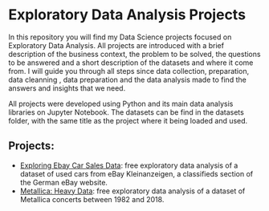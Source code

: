 # Exploratory Data Analysis Projects

In this repository you will find my Data Science projects focused on Exploratory Data Analysis. All projects are introduced with a brief description of the business context, the problem to be solved, the questions to be answered and a short description of the datasets and where it come from. I will guide you through all steps since data collection, preparation, data cleanning , data preparation and the data analysis made to find the answers and insights that we need.

All projects were developed using Python and its main data analysis libraries on Jupyter Notebook. The datasets can be find in the datasets folder, with the same title as the project where it being loaded and used.

## Projects:

- [Exploring Ebay Car Sales Data](https://github.com/phsaraiva/exploratory_data_analysis/blob/master/exploring_ebay_car_sales_data.ipynb): free exploratory data analysis of a dataset of used cars from eBay Kleinanzeigen, a classifieds section of the German eBay website.
- [Metallica: Heavy Data](https://github.com/phsaraiva/exploratory_data_analysis/blob/master/metallica_heavy_data.ipynb): free exploratory data analysis of a dataset of Metallica concerts between 1982 and 2018.

